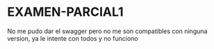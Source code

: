 # EXAMEN-PARCIAL1
No me pudo dar el swagger pero no me son compatibles con ninguna version, ya le intente con todos y no funciono
